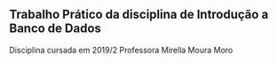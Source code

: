 ## Trabalho Prático da disciplina de Introdução a Banco de Dados

Disciplina cursada em 2019/2
Professora Mirella Moura Moro
